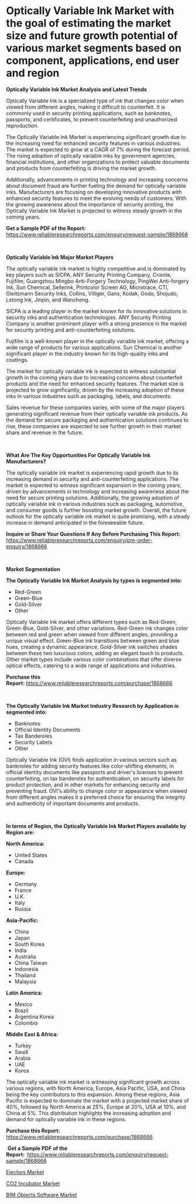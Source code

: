 <p><h1>Optically Variable Ink Market with the goal of estimating the market size and future growth potential of various market segments based on component, applications, end user and region</h1></p><p><strong>Optically Variable Ink Market Analysis and Latest Trends</strong></p>
<p><p>Optically Variable Ink is a specialized type of ink that changes color when viewed from different angles, making it difficult to counterfeit. It is commonly used in security printing applications, such as banknotes, passports, and certificates, to prevent counterfeiting and unauthorized reproduction.</p><p>The Optically Variable Ink Market is experiencing significant growth due to the increasing need for enhanced security features in various industries. The market is expected to grow at a CAGR of 7% during the forecast period. The rising adoption of optically variable inks by government agencies, financial institutions, and other organizations to protect valuable documents and products from counterfeiting is driving the market growth.</p><p>Additionally, advancements in printing technology and increasing concerns about document fraud are further fueling the demand for optically variable inks. Manufacturers are focusing on developing innovative products with enhanced security features to meet the evolving needs of customers. With the growing awareness about the importance of security printing, the Optically Variable Ink Market is projected to witness steady growth in the coming years.</p></p>
<p><strong>Get a Sample PDF of the Report:&nbsp;</strong> <a href="https://www.reliableresearchreports.com/enquiry/request-sample/1868666">https://www.reliableresearchreports.com/enquiry/request-sample/1868666</a></p>
<p>&nbsp;</p>
<p><strong>Optically Variable Ink Major Market Players</strong></p>
<p><p>The optically variable ink market is highly competitive and is dominated by key players such as SICPA, ANY Security Printing Company, Cronite, Fujifilm, Guangzhou Mingbo Anti-Forgery Technology, PingWei Anti-forgery Ink, Sun Chemical, Sellerink, Printcolor Screen AG, Microtrace, CTI, Gleitsmann Security Inks, Collins, Villiger, Gans, Kodak, Godo, Shojudo, Letong Ink, Jinpin, and Wancheng.</p><p>SICPA is a leading player in the market known for its innovative solutions in security inks and authentication technologies. ANY Security Printing Company is another prominent player with a strong presence in the market for security printing and anti-counterfeiting solutions. </p><p>Fujifilm is a well-known player in the optically variable ink market, offering a wide range of products for various applications. Sun Chemical is another significant player in the industry known for its high-quality inks and coatings. </p><p>The market for optically variable ink is expected to witness substantial growth in the coming years due to increasing concerns about counterfeit products and the need for enhanced security features. The market size is projected to grow significantly, driven by the increasing adoption of these inks in various industries such as packaging, labels, and documents.</p><p>Sales revenue for these companies varies, with some of the major players generating significant revenue from their optically variable ink products. As the demand for secure packaging and authentication solutions continues to rise, these companies are expected to see further growth in their market share and revenue in the future.</p></p>
<p>&nbsp;</p>
<p><strong>What Are The Key Opportunities For Optically Variable Ink Manufacturers?</strong></p>
<p><p>The optically variable ink market is experiencing rapid growth due to its increasing demand in security and anti-counterfeiting applications. The market is expected to witness significant expansion in the coming years, driven by advancements in technology and increasing awareness about the need for secure printing solutions. Additionally, the growing adoption of optically variable ink in various industries such as packaging, automotive, and consumer goods is further boosting market growth. Overall, the future outlook for the optically variable ink market is quite promising, with a steady increase in demand anticipated in the foreseeable future.</p></p>
<p><strong>Inquire or Share Your Questions If Any Before Purchasing This Report:</strong> <a href="https://www.reliableresearchreports.com/enquiry/pre-order-enquiry/1868666">https://www.reliableresearchreports.com/enquiry/pre-order-enquiry/1868666</a></p>
<p>&nbsp;</p>
<p><strong>Market Segmentation</strong></p>
<p><strong>The Optically Variable Ink Market Analysis by types is segmented into:</strong></p>
<p><ul><li>Red-Green</li><li>Green-Blue</li><li>Gold-Silver</li><li>Other</li></ul></p>
<p><p>Optically Variable Ink market offers different types such as Red-Green, Green-Blue, Gold-Silver, and other variations. Red-Green ink changes color between red and green when viewed from different angles, providing a unique visual effect. Green-Blue ink transitions between green and blue hues, creating a dynamic appearance. Gold-Silver ink switches shades between these two luxurious colors, adding an elegant touch to products. Other market types include various color combinations that offer diverse optical effects, catering to a wide range of applications and industries.</p></p>
<p><strong>Purchase this Report:&nbsp;</strong><a href="https://www.reliableresearchreports.com/purchase/1868666">https://www.reliableresearchreports.com/purchase/1868666</a></p>
<p>&nbsp;</p>
<p><strong>The Optically Variable Ink Market Industry Research by Application is segmented into:</strong></p>
<p><ul><li>Banknotes</li><li>Official Identity Documents</li><li>Tax Banderoles</li><li>Security Labels</li><li>Other</li></ul></p>
<p><p>Optically Variable Ink (OVI) finds application in various sectors such as banknotes for adding security features like color-shifting elements, in official identity documents like passports and driver's licenses to prevent counterfeiting, on tax banderoles for authentication, on security labels for product protection, and in other markets for enhancing security and preventing fraud. OVI's ability to change color or appearance when viewed from different angles makes it a preferred choice for ensuring the integrity and authenticity of important documents and products.</p></p>
<p>&nbsp;</p>
<p><strong>In terms of Region, the Optically Variable Ink Market Players available by Region are:</strong></p>
<p>
    <p> <strong> North America: </strong>
        <ul>
            <li>United States</li>
            <li>Canada</li>
        </ul>
        </p> 
    <p> <strong> Europe: </strong>
        <ul>
            <li>Germany</li>
            <li>France</li>
            <li>U.K.</li>
            <li>Italy</li>
            <li>Russia</li>
        </ul>
        </p> 
    <p> <strong> Asia-Pacific: </strong>
        <ul>
            <li>China</li>
            <li>Japan</li>
            <li>South Korea</li>
            <li>India</li>
            <li>Australia</li>
            <li>China Taiwan</li>
            <li>Indonesia</li>
            <li>Thailand</li>
            <li>Malaysia</li>
        </ul>
        </p> 
    <p> <strong> Latin America: </strong>
        <ul>
            <li>Mexico</li>
            <li>Brazil</li>
            <li>Argentina Korea</li>
            <li>Colombia</li>
        </ul>
        </p> 
    <p> <strong> Middle East & Africa: </strong>
        <ul>
            <li>Turkey</li>
            <li>Saudi</li>
            <li>Arabia</li>
            <li>UAE</li>
            <li>Korea</li>
        </ul>
    </p>
    </p>
<p><p>The optically variable ink market is witnessing significant growth across various regions, with North America, Europe, Asia Pacific, USA, and China being the key contributors to this expansion. Among these regions, Asia Pacific is expected to dominate the market with a projected market share of 40%, followed by North America at 25%, Europe at 20%, USA at 10%, and China at 5%. This distribution highlights the increasing adoption and demand for optically variable ink in these regions.</p></p>
<p><strong>Purchase this Report: </strong><a href="https://www.reliableresearchreports.com/purchase/1868666">https://www.reliableresearchreports.com/purchase/1868666</a></p>
<p>&nbsp;<strong>Get a Sample PDF of the Report:&nbsp;&nbsp;</strong><a href="https://www.reliableresearchreports.com/enquiry/request-sample/1868666">https://www.reliableresearchreports.com/enquiry/request-sample/1868666</a></p>
<p><strong></strong></p>
<p><p><a href="https://view.publitas.com/reportprime-1/ejectors-market-size-focuses-on-market-dynamics-in-depth-analysis-and-future-projections-of-its-market-forecasted-for-period-from-2023-to-2030/">Ejectors Market</a></p><p><a href="https://view.publitas.com/reportprime-1/co2-incubator-market-analysis-examines-its-scope-on-growth-opportunities-and-forecasted-trends-spanning-from-2023-to-2030/">CO2 Incubator Market</a></p><p><a href="https://view.publitas.com/reportprime-1/bim-objects-software-market-size-reflecting-a-forecast-till-2030-market-by-type-by-application-and-by-geography/">BIM Objects Software Market</a></p></p>